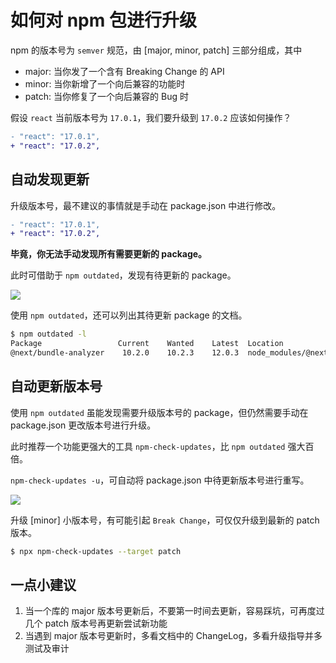 # 如何对 npm 包进行升级

npm 的版本号为 `semver` 规范，由 [major, minor, patch] 三部分组成，其中

+ major: 当你发了一个含有 Breaking Change 的 API
+ minor: 当你新增了一个向后兼容的功能时
+ patch: 当你修复了一个向后兼容的 Bug 时

假设 `react` 当前版本号为 `17.0.1`，我们要升级到 `17.0.2` 应该如何操作？

``` diff
- "react": "17.0.1",
+ "react": "17.0.2",
```

## 自动发现更新

升级版本号，最不建议的事情就是手动在 package.json 中进行修改。

``` diff
- "react": "17.0.1",
+ "react": "17.0.2",
```

**毕竟，你无法手动发现所有需要更新的 package。**

此时可借助于 `npm outdated`，发现有待更新的 package。

![](https://cdn.jsdelivr.net/gh/shfshanyue/assets/2021-11-10/clipboard-6918.0c6824.webp)

使用 `npm outdated`，还可以列出其待更新 package 的文档。

``` bash
$ npm outdated -l
Package                 Current    Wanted    Latest  Location                            Depended by  Package Type     Homepage
@next/bundle-analyzer    10.2.0    10.2.3    12.0.3  node_modules/@next/bundle-analyzer  app          dependencies     https://github.com/vercel/next.js#readme
```

## 自动更新版本号

使用 `npm outdated` 虽能发现需要升级版本号的 package，但仍然需要手动在 package.json 更改版本号进行升级。

此时推荐一个功能更强大的工具 `npm-check-updates`，比 `npm outdated` 强大百倍。

`npm-check-updates -u`，可自动将 package.json 中待更新版本号进行重写。

![](https://cdn.jsdelivr.net/gh/shfshanyue/assets/2021-11-10/clipboard-3561.1b70dc.webp)

升级 [minor] 小版本号，有可能引起 `Break Change`，可仅仅升级到最新的 patch 版本。

``` bash
$ npx npm-check-updates --target patch
```

## 一点小建议

1. 当一个库的 major 版本号更新后，不要第一时间去更新，容易踩坑，可再度过几个 patch 版本号再更新尝试新功能
1. 当遇到 major 版本号更新时，多看文档中的 ChangeLog，多看升级指导并多测试及审计

